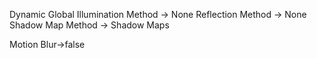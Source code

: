 Dynamic Global Illumination Method -> None
Reflection Method -> None
Shadow Map Method -> Shadow Maps

Motion Blur->false